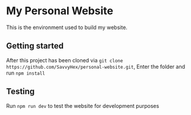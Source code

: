 # My Personal Website
This is the environment used to build my website.

## Getting started
After this project has been cloned via
`git clone https://github.com/SavvyHex/personal-website.git`,
Enter the folder and run
`npm install`

## Testing
Run `npm run dev` to test the website for development purposes
